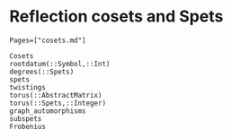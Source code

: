 # Reflection cosets and Spets
```@index
Pages=["cosets.md"]
```

```@docs
Cosets
rootdatum(::Symbol,::Int)
degrees(::Spets)
spets
twistings
torus(::AbstractMatrix)
torus(::Spets,::Integer)
graph_automorphisms
subspets
Frobenius
```
